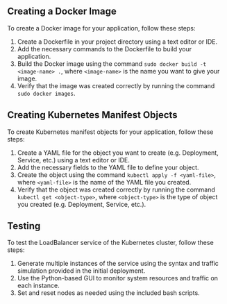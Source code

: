 ## Creating a Docker Image

To create a Docker image for your application, follow these steps:

1. Create a Dockerfile in your project directory using a text editor or IDE.
2. Add the necessary commands to the Dockerfile to build your application.
3. Build the Docker image using the command `sudo docker build -t <image-name> .`, where `<image-name>` is the name you want to give your image.
4. Verify that the image was created correctly by running the command `sudo docker images`.

## Creating Kubernetes Manifest Objects

To create Kubernetes manifest objects for your application, follow these steps:

1. Create a YAML file for the object you want to create (e.g. Deployment, Service, etc.) using a text editor or IDE.
2. Add the necessary fields to the YAML file to define your object.
3. Create the object using the command `kubectl apply -f <yaml-file>`, where `<yaml-file>` is the name of the YAML file you created.
4. Verify that the object was created correctly by running the command `kubectl get <object-type>`, where `<object-type>` is the type of object you created (e.g. Deployment, Service, etc.).

## Testing

To test the LoadBalancer service of the Kubernetes cluster, follow these steps:

1. Generate multiple instances of the service using the syntax and traffic simulation provided in the initial deployment.
2. Use the Python-based GUI to monitor system resources and traffic on each instance.
3. Set and reset nodes as needed using the included bash scripts.

